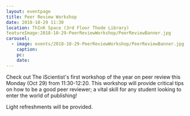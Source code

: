 ```yaml
---
layout: eventpage
title: Peer Review Workshop
date: 2018-10-29 11:30
location: ThInK Space (3rd Floor Thode Library)
featureImage:2018-10-29-PeerReviewWorkshop/PeerReviewBanner.jpg
carousel:
  - image: events/2018-10-29-PeerReviewWorkshop/PeerReviewBanner.jpg
    caption:
    pc:
    date:
---
```

Check out The iScientist's first workshop of the year on peer review this Monday (Oct 29) from 11:30-12:20. This workshop will provide critical tips on how to be a good peer reviewer; a vital skill for any student looking to enter the world of publishing!

Light refreshments will be provided.
